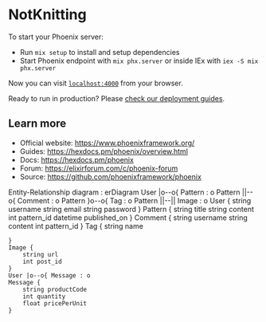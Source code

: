 # NotKnitting

To start your Phoenix server:

  * Run `mix setup` to install and setup dependencies
  * Start Phoenix endpoint with `mix phx.server` or inside IEx with `iex -S mix phx.server`

Now you can visit [`localhost:4000`](http://localhost:4000) from your browser.

Ready to run in production? Please [check our deployment guides](https://hexdocs.pm/phoenix/deployment.html).

## Learn more

  * Official website: https://www.phoenixframework.org/
  * Guides: https://hexdocs.pm/phoenix/overview.html
  * Docs: https://hexdocs.pm/phoenix
  * Forum: https://elixirforum.com/c/phoenix-forum
  * Source: https://github.com/phoenixframework/phoenix


Entity-Relationship diagram :
erDiagram
    User |o--o{ Pattern : o
    Pattern ||--o{ Comment : o
    Pattern }o--o{ Tag : o
    Pattern ||--|| Image : o
    User {
        string username
        string email
        string password
    }
    Pattern {
        string title
        string content
        int pattern_id
        datetime published_on 
    }
    Comment {
        string username
        string content
        int pattern_id
    }
    Tag {
        string name

    }
    Image {
        string url
        int post_id
    }
    User |o--o{ Message : o
    Message {
        string productCode
        int quantity
        float pricePerUnit
    }
